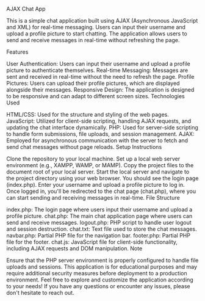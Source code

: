 AJAX Chat App

This is a simple chat application built using AJAX (Asynchronous JavaScript and XML) for real-time messaging. Users can input their username and upload a profile picture to start chatting. The application allows users to send and receive messages in real-time without refreshing the page.

Features

User Authentication: Users can input their username and upload a profile picture to authenticate themselves.
Real-time Messaging: Messages are sent and received in real-time without the need to refresh the page.
Profile Pictures: Users can upload their profile pictures, which are displayed alongside their messages.
Responsive Design: The application is designed to be responsive and can adapt to different screen sizes.
Technologies Used

HTML/CSS: Used for the structure and styling of the web pages.
JavaScript: Utilized for client-side scripting, handling AJAX requests, and updating the chat interface dynamically.
PHP: Used for server-side scripting to handle form submissions, file uploads, and session management.
AJAX: Employed for asynchronous communication with the server to fetch and send chat messages without page reloads.
Setup Instructions

Clone the repository to your local machine.
Set up a local web server environment (e.g., XAMPP, WAMP, or MAMP).
Copy the project files to the document root of your local server.
Start the local server and navigate to the project directory using your web browser.
You should see the login page (index.php). Enter your username and upload a profile picture to log in.
Once logged in, you'll be redirected to the chat page (chat.php), where you can start sending and receiving messages in real-time.
File Structure

index.php: The login page where users input their username and upload a profile picture.
chat.php: The main chat application page where users can send and receive messages.
logout.php: PHP script to handle user logout and session destruction.
chat.txt: Text file used to store the chat messages.
navbar.php: Partial PHP file for the navigation bar.
footer.php: Partial PHP file for the footer.
chat.js: JavaScript file for client-side functionality, including AJAX requests and DOM manipulation.
Note

Ensure that the PHP server environment is properly configured to handle file uploads and sessions.
This application is for educational purposes and may require additional security measures before deployment to a production environment.
Feel free to explore and customize the application according to your needs! If you have any questions or encounter any issues, please don't hesitate to reach out.
